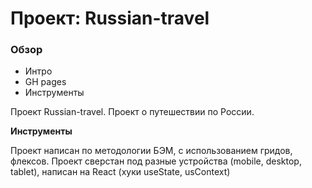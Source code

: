 # Проект: Russian-travel

### Обзор

* Интро
* GH pages
* Инструменты

Проект Russian-travel. Проект о путешествии по России.

**Инструменты**

Проект написан по методологии БЭМ, с использованием гридов, флексов. 
Проект сверстан под разные устройства (mobile, desktop, tablet),
написан на React (хуки useState, usContext)